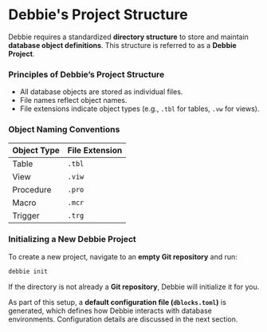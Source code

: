 # Debbie's Project Structure

Debbie requires a standardized **directory structure** to store and maintain **database object definitions**. This structure is referred to as a **Debbie Project**.

### **Principles of Debbie’s Project Structure**
- All database objects are stored as individual files.
- File names reflect object names.
- File extensions indicate object types (e.g., `.tbl` for tables, `.vw` for views).

### **Object Naming Conventions**
| Object Type  | File Extension |
|--------------|----------------|
| Table        | `.tbl`         |
| View         | `.viw`         |
| Procedure    | `.pro`         |
| Macro        | `.mcr`         |
| Trigger      | `.trg`         |

### **Initializing a New Debbie Project**
To create a new project, navigate to an **empty Git repository** and run:
```bash
debbie init
```
If the directory is not already a **Git repository**, Debbie will initialize it for you.

As part of this setup, a **default configuration file (`dblocks.toml`)** is generated, which defines how Debbie interacts with database environments. Configuration details are discussed in the next section.
